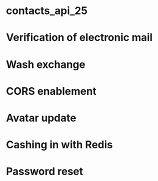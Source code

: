 # contacts_api_25
 
# Verification of electronic mail
# Wash exchange
# CORS enablement
# Avatar update
# Cashing in with Redis
# Password reset
